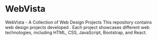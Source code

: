 # WebVista
WebVista - A Collection of Web Design Projects This repository contains web design projects developed . Each project showcases different web technologies, including HTML, CSS, JavaScript, Bootstrap, and React. 
